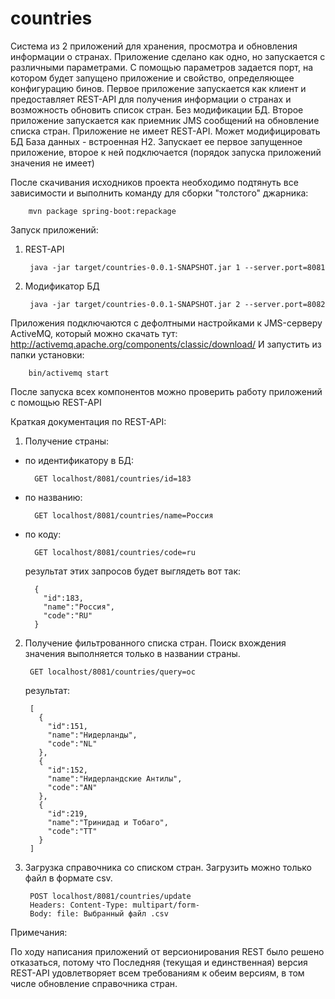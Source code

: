 # countries
Система из 2 приложений для хранения, просмотра и обновления информации о странах.
Приложение сделано как одно, но запускается с различными параметрами.
С помощью параметров задается порт, на котором будет запущено приложение и свойство, определяющее конфигурацию бинов.
Первое приложение запускается как клиент и предоставляет REST-API для получения
информации о странах и возможность обновить список стран. Без модификации БД.
Второе приложение запускается как приемник JMS сообщений на обновление списка стран.
Приложение не имеет REST-API. Может модифицировать БД
База данных - встроенная H2. Запускает ее первое запущенное приложение, второе к ней подключается (порядок запуска приложений значения не имеет)

После скачивания исходников проекта необходимо подтянуть все зависимости
и выполнить команду для сборки "толстого" джарника:

        mvn package spring-boot:repackage

Запуск приложений:
1. REST-API

        java -jar target/countries-0.0.1-SNAPSHOT.jar 1 --server.port=8081
2. Модификатор БД 

        java -jar target/countries-0.0.1-SNAPSHOT.jar 2 --server.port=8082

Приложения подключаются с дефолтными настройками к JMS-серверу ActiveMQ, который можно скачать тут: http://activemq.apache.org/components/classic/download/
И запустить из папки установки:

        bin/activemq start

После запуска всех компонентов можно проверить работу приложений с помощью REST-API

Краткая документация по REST-API:

1. Получение страны:

- по идентификатору в БД:   

        GET localhost/8081/countries/id=183
- по названию:

        GET localhost/8081/countries/name=Россия
- по коду:                  

        GET localhost/8081/countries/code=ru
        
     результат этих запросов будет выглядеть вот так:
     
        {
          "id":183,
          "name":"Россия",
          "code":"RU"
        }

2. Получение фильтрованного списка стран. Поиск вхождения значения выполняется только в названии страны.

        GET localhost/8081/countries/query=ос
        
   результат:
        
        [
          {
            "id":151,
            "name":"Нидерланды",
            "code":"NL"
          },
          {
            "id":152,
            "name":"Нидерландские Антилы",
            "code":"AN"
          },
          {
            "id":219,
            "name":"Тринидад и Тобаго",
            "code":"TT"
          }
        ]

3. Загрузка справочника со списком стран. Загрузить можно только файл в формате csv.

        POST localhost/8081/countries/update
        Headers: Content-Type: multipart/form-
        Body: file: Выбранный файл .csv


Примечания:

По ходу написания приложений от версионирования REST было решено отказаться, потому что
Последняя (текущая и единственная) версия REST-API удовлетворяет всем требованиям к обеим версиям, в том числе обновление справочника стран.

